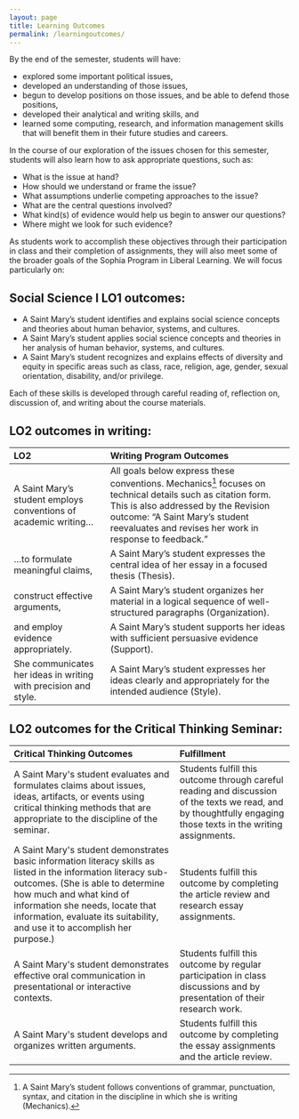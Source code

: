 ```yaml
---
layout: page
title: Learning Outcomes
permalink: /learningoutcomes/
---
```


By the end of the semester, students will have:
* explored some important political issues,
* developed an understanding of those issues,
* begun to develop positions on those issues, and be able to defend those positions,
* developed their analytical and writing skills, and
* learned some computing, research, and information management skills that will benefit them in their future studies and careers.

In the course of our exploration of the issues chosen for this semester, students will also learn how to ask appropriate questions, such as:
* What is the issue at hand?
* How should we understand or frame the issue?
* What assumptions underlie competing approaches to the issue?
* What are the central questions involved?
* What kind(s) of evidence would help us begin to answer our questions?
* Where might we look for such evidence?

As students work to accomplish these objectives through their participation in class and their completion of assignments, they will also meet some of the broader goals of the Sophia Program in Liberal Learning. We will focus particularly on:

## Social Science I LO1 outcomes:
* A Saint Mary’s student identifies and explains social science concepts and theories about human behavior, systems, and cultures.
* A Saint Mary’s student applies social science concepts and theories in her analysis of human behavior, systems, and cultures.
* A Saint Mary’s student recognizes and explains effects of diversity and equity in specific areas such as class, race, religion, age, gender, sexual orientation, disability, and/or privilege.

Each of these skills is developed through careful reading of, reflection on, discussion of, and writing about the course materials.

## LO2 outcomes in writing:

|**LO2**|**Writing Program Outcomes**|
|:-----|:-----|
| A Saint Mary’s student employs conventions of academic writing…| All goals below express these conventions. Mechanics[^1]  focuses on technical details such as citation form. This is also addressed by the Revision outcome: “A Saint Mary’s student reevaluates and revises her work in response to feedback.”|
| …to formulate meaningful claims,| A Saint Mary’s student expresses the central idea of her essay in a focused thesis (Thesis).|
| construct effective arguments,| A Saint Mary’s student organizes her material in a logical sequence of well-structured paragraphs (Organization).|
| and employ evidence appropriately.| A Saint Mary’s student supports her ideas with sufficient persuasive evidence (Support).|
| She communicates her ideas in writing with precision and style.| A Saint Mary’s student expresses her ideas clearly and appropriately for the intended audience (Style).|

## LO2 outcomes for the Critical Thinking Seminar:

|**Critical Thinking Outcomes**|**Fulfillment**|
|:--|:--|
| A Saint Mary's student evaluates and formulates claims about issues, ideas, artifacts, or events using critical thinking methods that are appropriate to the discipline of the seminar.| Students fulfill this outcome through careful reading and discussion of the texts we read, and by thoughtfully engaging those texts in the writing assignments.|
| A Saint Mary's student demonstrates basic information literacy skills as listed in the information literacy sub-outcomes. (She is able to determine how much and what kind of information she needs, locate that information, evaluate its suitability, and use it to accomplish her purpose.)| Students fulfill this outcome by completing the article review and research essay assignments.|
| A Saint Mary's student demonstrates effective oral communication in presentational or interactive contexts.| Students fulfill this outcome by regular participation in class discussions and by presentation of their research work.|
| A Saint Mary's student develops and organizes written arguments.| Students fulfill this outcome by completing the essay assignments and the article review.|

[^1]:	A Saint Mary’s student follows conventions of grammar, punctuation, syntax, and citation in the discipline in which she is writing (Mechanics).